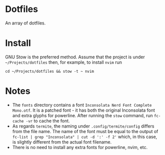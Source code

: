 # Dotfiles

An array of dotfiles.

# Install

GNU Stow is the preferred method. Assume that the project is under `~/Projects/dotfiles` then, for example, to install `nvim` run

````
cd ~/Projects/dotfiles && stow -t ~ nvim 
````

# Notes

- The `fonts` directory contains a font `Inconsolata Nerd Font Complete Mono.otf`. It is a patched font - it has both the original Inconsolata font and extra glyphs for powerline. After running the `stow` command, run `fc-cache -vr` to cache the font. 
- As regards `termite`, the naming under `.config/termite/config` differs from the file name. The name of the font must be equal to the output of `fc-list | grep "Inconsolata" | cut -d ':' -f 2'` which, in this case, is slightly different from the actual font filename.
- There is no need to install any extra fonts for powerline, nvim, etc.
